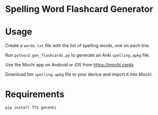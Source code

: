 # Spelling Word Flashcard Generator

# Usage

Create a `words.txt` file with the list of spelling words, one on each line.

Run `python3 gen_flashcards.py` to generate an Anki `spelling.apkg` file.

Use the Mochi app on Android or iOS from https://mochi.cards

Download the `spelling.apkg` file to your device and import it into Mochi.

# Requirements

`pip install TTS genanki`